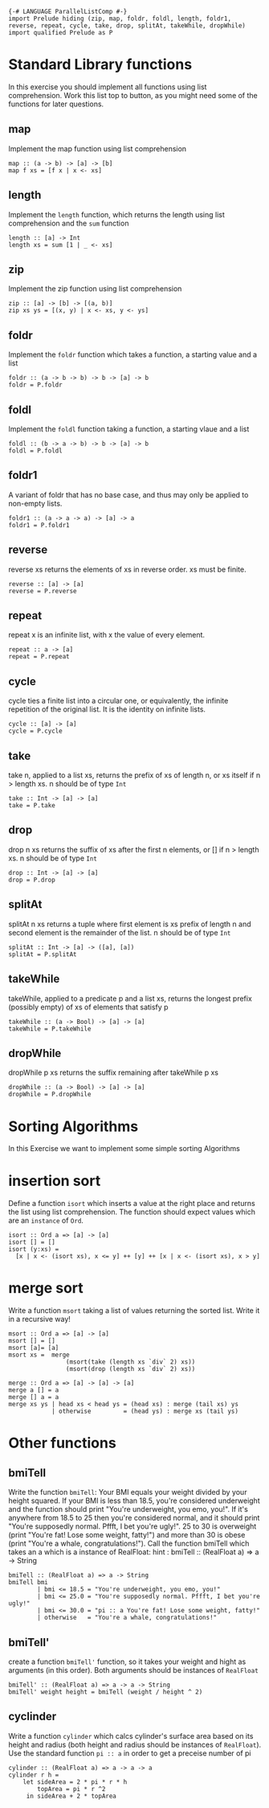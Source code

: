 ```
{-# LANGUAGE ParallelListComp #-}
import Prelude hiding (zip, map, foldr, foldl, length, foldr1, reverse, repeat, cycle, take, drop, splitAt, takeWhile, dropWhile)
import qualified Prelude as P
```

# Standard Library functions
In this exercise you should implement all functions
using list comprehension. 
Work this list top to button, as you might need some of the functions for later questions.

## map
Implement the map function using list comprehension
```
map :: (a -> b) -> [a] -> [b]
map f xs = [f x | x <- xs]
```

## length
Implement the `length` function, which returns the length
using list comprehension and the `sum` function
```
length :: [a] -> Int
length xs = sum [1 | _ <- xs]
```

## zip
Implement the zip function using list comprehension
```
zip :: [a] -> [b] -> [(a, b)]
zip xs ys = [(x, y) | x <- xs, y <- ys]
```
## foldr
Implement the `foldr` function which takes a function, a starting value and a list 
```
foldr :: (a -> b -> b) -> b -> [a] -> b
foldr = P.foldr
```

## foldl
Implement the `foldl` function taking a function, a starting vlaue and a list
```
foldl :: (b -> a -> b) -> b -> [a] -> b 
foldl = P.foldl
```

## foldr1
A variant of foldr that has no base case, and thus may only be applied to non-empty lists.
```
foldr1 :: (a -> a -> a) -> [a] -> a 
foldr1 = P.foldr1
```
## reverse
reverse xs returns the elements of xs in reverse order. xs must be finite.
```
reverse :: [a] -> [a] 
reverse = P.reverse
```

## repeat
repeat x is an infinite list, with x the value of every element.
```
repeat :: a -> [a]
repeat = P.repeat
```

## cycle
cycle ties a finite list into a circular one, or equivalently, the infinite repetition of the original list. It is the identity on infinite lists.
```
cycle :: [a] -> [a] 
cycle = P.cycle
```

## take
take n, applied to a list xs, returns the prefix of xs of length n, or xs itself if n > length xs.
n should be of type `Int`
```
take :: Int -> [a] -> [a] 
take = P.take
```

## drop 
drop n xs returns the suffix of xs after the first n elements, or [] if n > length xs.
n should be of type `Int`
```
drop :: Int -> [a] -> [a]
drop = P.drop
```

## splitAt
splitAt n xs returns a tuple where first element is xs prefix of length n and second element is the remainder of the list.
n should be of type `Int`
```
splitAt :: Int -> [a] -> ([a], [a]) 
splitAt = P.splitAt
```

## takeWhile
takeWhile, applied to a predicate p and a list xs, returns the longest prefix (possibly empty) of xs of elements that satisfy p
```
takeWhile :: (a -> Bool) -> [a] -> [a]
takeWhile = P.takeWhile
```

## dropWhile
dropWhile p xs returns the suffix remaining after takeWhile p xs
```
dropWhile :: (a -> Bool) -> [a] -> [a] 
dropWhile = P.dropWhile
```


# Sorting Algorithms
In this Exercise we want to implement some simple sorting 
Algorithms
# insertion sort
Define a function `isort` which inserts a value at the right place 
and returns the list using list comprehension. The function should expect values which are an `instance` 
of `Ord`.
``` 
isort :: Ord a => [a] -> [a]
isort [] = []
isort (y:xs) = 
  [x | x <- (isort xs), x <= y] ++ [y] ++ [x | x <- (isort xs), x > y]
```

# merge sort
Write a function `msort` taking a list of values 
returning the sorted list. Write it in a recursive way!

```
msort :: Ord a => [a] -> [a]
msort [] = []
msort [a]= [a]
msort xs =  merge
                (msort(take (length xs `div` 2) xs))
                (msort(drop (length xs `div` 2) xs))

merge :: Ord a => [a] -> [a] -> [a]
merge a [] = a
merge [] a = a
merge xs ys | head xs < head ys = (head xs) : merge (tail xs) ys
            | otherwise         = (head ys) : merge xs (tail ys)   
```

# Other functions

## bmiTell
Write the function `bmiTell`:
Your BMI equals your weight divided by your height squared. If your BMI is less than 18.5, you're considered underweight and the function should print "You're underweight, you emo, you!". If it's anywhere from 18.5 to 25 then you're considered normal, and it should print "You're supposedly normal. Pffft, I bet you're ugly!". 25 to 30 is overweight (print "You're fat! Lose some weight, fatty!") and more than 30 is obese (print  "You're a whale, congratulations!"). Call the function bmiTell which takes an a which is a instance of RealFloat: 
hint : bmiTell :: (RealFloat a) => a -> String  
```
bmiTell :: (RealFloat a) => a -> String  
bmiTell bmi  
        | bmi <= 18.5 = "You're underweight, you emo, you!"  
        | bmi <= 25.0 = "You're supposedly normal. Pffft, I bet you're ugly!"  
        | bmi <= 30.0 = "pi :: a You're fat! Lose some weight, fatty!"  
        | otherwise   = "You're a whale, congratulations!"  
```

## bmiTell'
create a function `bmiTell'` function, so it takes your weight and hight as arguments (in this order). Both arguments should be instances of `RealFloat`
```
bmiTell' :: (RealFloat a) => a -> a -> String
bmiTell' weight height = bmiTell (weight / height ^ 2)
```

## cyclinder
Write a function `cylinder` which calcs cylinder's surface area based on its height and radius (both height and radius should be instances of `RealFloat`). Use the standard function `pi :: a` in order to get a preceise number of pi 
```
cylinder :: (RealFloat a) => a -> a -> a  
cylinder r h = 
    let sideArea = 2 * pi * r * h  
        topArea = pi * r ^2  
     in sideArea + 2 * topArea  
```
